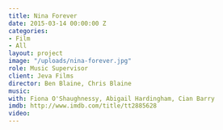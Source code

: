 ```yaml
---
title: Nina Forever
date: 2015-03-14 00:00:00 Z
categories:
- Film
- All
layout: project
image: "/uploads/nina-forever.jpg"
role: Music Supervisor
client: Jeva Films
director: Ben Blaine, Chris Blaine
music: 
with: Fiona O'Shaughnessy, Abigail Hardingham, Cian Barry
imdb: http://www.imdb.com/title/tt2885628
video: 
---
```


